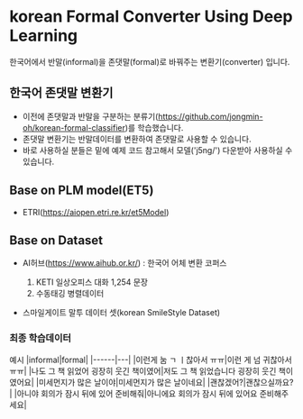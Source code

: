 # korean Formal Converter Using Deep Learning
한국어에서 반말(informal)을 존댓말(formal)로 바꿔주는 변환기(converter) 입니다.

## 한국어 존댓말 변환기
- 이전에 존댓말과 반말을 구분하는 분류기(https://github.com/jongmin-oh/korean-formal-classifier)를 학습했습니다.
- 존댓말 변환기는 반말데이터를 변환하여 존댓말로 사용할 수 있습니다.
- 바로 사용하실 분들은 밑에 예제 코드 참고해서 모델('j5ng/') 다운받아 사용하실 수 있습니다.

## Base on PLM model(ET5)
 - ETRI(https://aiopen.etri.re.kr/et5Model)

## Base on Dataset
 - AI허브(https://www.aihub.or.kr/) : 한국어 어체 변환 코퍼스
    1. KETI 일상오피스 대화 1,254 문장
    2. 수동태깅 병렬데이터

 - 스마일게이트 말투 데이터 셋(korean SmileStyle Dataset)

### 최종 학습데이터 
예시
|informal|formal|
|------|---|
|이런게 눔 ㄱ ㅣ찮아서 ㅠㅠ|이런 게 넘 귀찮아서 ㅠㅠ|
|나도 그 책 읽었어 굉장히 웃긴 책이였어|저도 그 책 읽었습니다 굉장히 웃긴 책이였어요|
|미세먼지가 많은 날이야|미세먼지가 많은 날이네요|
|괜찮겠어?|괜찮으실까요?|
|아니야 회의가 잠시 뒤에 있어 준비해줘|아니에요 회의가 잠시 뒤에 있어요 준비해주세요|


